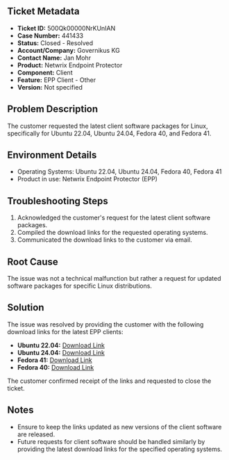 ## Ticket Metadata
- **Ticket ID:** 500Qk00000NrKUnIAN
- **Case Number:** 441433
- **Status:** Closed - Resolved
- **Account/Company:** Governikus KG
- **Contact Name:** Jan Mohr
- **Product:** Netwrix Endpoint Protector
- **Component:** Client
- **Feature:** EPP Client - Other
- **Version:** Not specified

## Problem Description
The customer requested the latest client software packages for Linux, specifically for Ubuntu 22.04, Ubuntu 24.04, Fedora 40, and Fedora 41.

## Environment Details
- Operating Systems: Ubuntu 22.04, Ubuntu 24.04, Fedora 40, Fedora 41
- Product in use: Netwrix Endpoint Protector (EPP)

## Troubleshooting Steps
1. Acknowledged the customer's request for the latest client software packages.
2. Compiled the download links for the requested operating systems.
3. Communicated the download links to the customer via email.

## Root Cause
The issue was not a technical malfunction but rather a request for updated software packages for specific Linux distributions.

## Solution
The issue was resolved by providing the customer with the following download links for the latest EPP clients:
- **Ubuntu 22.04:** [Download Link](https://download.endpointprotector.com/linux_agent/EPPLinux_v2.4.4.1004/EPPClient_ubuntu_22.04_v2.4.4.1004_x86_64.tar.gz)
- **Ubuntu 24.04:** [Download Link](https://download.endpointprotector.com/linux_agent/EPPLinux_v2.4.4.1004/EPPClient_ubuntu_24.04_v2.4.4.1004_x86_64.tar.gz)
- **Fedora 41:** [Download Link](https://download.endpointprotector.com/linux_agent/EPPLinux_v2.4.4.1004/EPPClient_fedora_41_v2.4.4.1004_x86_64.tar.gz)
- **Fedora 40:** [Download Link](https://download.endpointprotector.com/linux_agent/EPPLinux_v2.4.3.1007/EPPClient_fedora_40_v2.4.3.1007_x86_64.tar.gz)

The customer confirmed receipt of the links and requested to close the ticket.

## Notes
- Ensure to keep the links updated as new versions of the client software are released.
- Future requests for client software should be handled similarly by providing the latest download links for the specified operating systems.